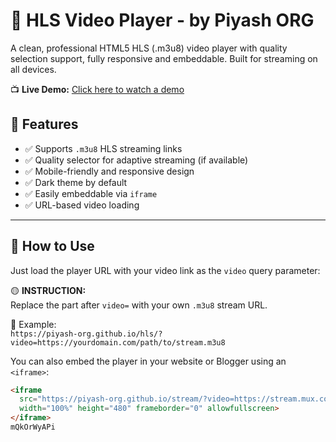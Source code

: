 # 🔴 HLS Video Player - by Piyash ORG

A clean, professional HTML5 HLS (.m3u8) video player with quality selection support, fully responsive and embeddable. Built for streaming on all devices.

📺 **Live Demo:**
[Click here to watch a demo](https://piyash-org.github.io/stream/?video=https://stream.mux.com/02e6rVmN1V8C2qfeF8hHcfeNRevS4mQkOrWyAPi63OoI.m3u8)

## 🚀 Features

- ✅ Supports `.m3u8` HLS streaming links
- ✅ Quality selector for adaptive streaming (if available)
- ✅ Mobile-friendly and responsive design
- ✅ Dark theme by default
- ✅ Easily embeddable via `iframe`
- ✅ URL-based video loading

---

## 🔗 How to Use

Just load the player URL with your video link as the `video` query parameter:

🟡 **INSTRUCTION:**  
Replace the part after `video=` with your own `.m3u8` stream URL.

📌 Example:  
`https://piyash-org.github.io/hls/?video=https://yourdomain.com/path/to/stream.m3u8`

You can also embed the player in your website or Blogger using an `<iframe>`:

```html
<iframe
  src="https://piyash-org.github.io/stream/?video=https://stream.mux.com/02e6rVmN1V8C2qfeF8hHcfeNRevS4mQkOrWyAPi63OoI.m3u8"
  width="100%" height="480" frameborder="0" allowfullscreen>
</iframe>
mQkOrWyAPi

